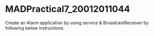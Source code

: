 # MADPractical7_20012011044
Create an Alarm application by using service & BroadcastReceiver by following below instructions.
